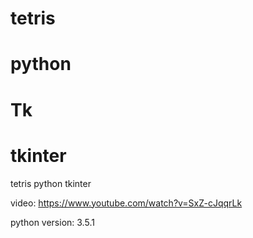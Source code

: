 # tetris
# python
# Tk
# tkinter
tetris python tkinter

video: https://www.youtube.com/watch?v=SxZ-cJqqrLk

python version: 3.5.1